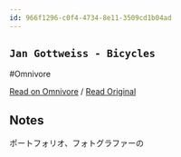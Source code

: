 ```yaml
---
id: 966f1296-c0f4-4734-8e11-3509cd1b04ad
---
```


## `Jan Gottweiss - Bicycles`
#Omnivore

[Read on Omnivore](https://omnivore.app/me/jan-gottweiss-bicycles-190a2bbe557) / [Read Original](https://gottweiss.photography/bicycles)

## Notes

ポートフォリオ、フォトグラファーの

